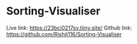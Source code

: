 # Sorting-Visualiser
Live link: https://23bci0217sv.tiiny.site/
Github link: https://github.com/Rishit116/Sorting-Visualiser
